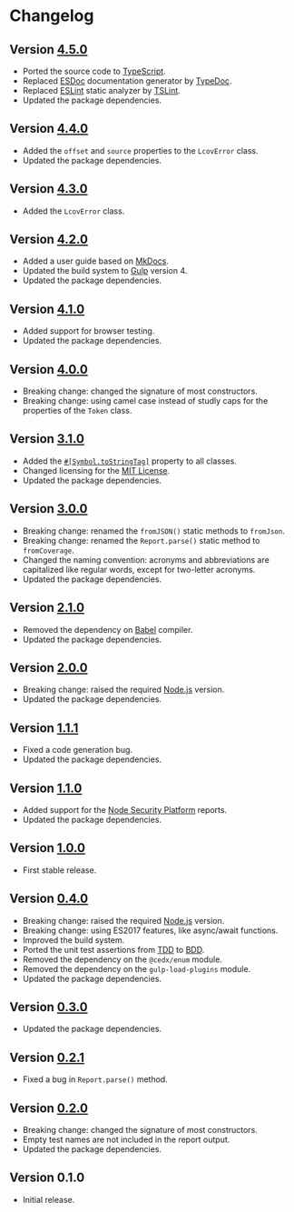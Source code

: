 # Changelog

## Version [4.5.0](https://github.com/cedx/lcov.js/compare/v4.4.0...v4.5.0)
- Ported the source code to [TypeScript](https://www.typescriptlang.org).
- Replaced [ESDoc](https://esdoc.org) documentation generator by [TypeDoc](https://typedoc.org).
- Replaced [ESLint](https://eslint.org) static analyzer by [TSLint](https://palantir.github.io/tslint).
- Updated the package dependencies.

## Version [4.4.0](https://github.com/cedx/lcov.js/compare/v4.3.0...v4.4.0)
- Added the `offset` and `source` properties to the `LcovError` class.
- Updated the package dependencies.

## Version [4.3.0](https://github.com/cedx/lcov.js/compare/v4.2.0...v4.3.0)
- Added the `LcovError` class.

## Version [4.2.0](https://github.com/cedx/lcov.js/compare/v4.1.0...v4.2.0)
- Added a user guide based on [MkDocs](http://www.mkdocs.org).
- Updated the build system to [Gulp](https://gulpjs.com) version 4.
- Updated the package dependencies.

## Version [4.1.0](https://github.com/cedx/lcov.js/compare/v4.0.0...v4.1.0)
- Added support for browser testing.
- Updated the package dependencies.

## Version [4.0.0](https://github.com/cedx/lcov.js/compare/v3.1.0...v4.0.0)
- Breaking change: changed the signature of most constructors.
- Breaking change: using camel case instead of studly caps for the properties of the `Token` class.

## Version [3.1.0](https://github.com/cedx/lcov.js/compare/v3.0.0...v3.1.0)
- Added the [`#[Symbol.toStringTag]`](https://developer.mozilla.org/en-US/docs/Web/JavaScript/Reference/Global_Objects/Symbol/toStringTag) property to all classes.
- Changed licensing for the [MIT License](https://opensource.org/licenses/MIT).
- Updated the package dependencies.

## Version [3.0.0](https://github.com/cedx/lcov.js/compare/v2.1.0...v3.0.0)
- Breaking change: renamed the `fromJSON()` static methods to `fromJson`.
- Breaking change: renamed the `Report.parse()` static method to `fromCoverage`.
- Changed the naming convention: acronyms and abbreviations are capitalized like regular words, except for two-letter acronyms.
- Updated the package dependencies.

## Version [2.1.0](https://github.com/cedx/lcov.js/compare/v2.0.0...v2.1.0)
- Removed the dependency on [Babel](https://babeljs.io) compiler.
- Updated the package dependencies.

## Version [2.0.0](https://github.com/cedx/lcov.js/compare/v1.1.1...v2.0.0)
- Breaking change: raised the required [Node.js](https://nodejs.org) version.
- Updated the package dependencies.

## Version [1.1.1](https://github.com/cedx/lcov.js/compare/v1.1.0...v1.1.1)
- Fixed a code generation bug.
- Updated the package dependencies.

## Version [1.1.0](https://github.com/cedx/lcov.js/compare/v1.0.0...v1.1.0)
- Added support for the [Node Security Platform](https://nodesecurity.io) reports.
- Updated the package dependencies.

## Version [1.0.0](https://github.com/cedx/lcov.js/compare/v0.4.0...v1.0.0)
- First stable release.

## Version [0.4.0](https://github.com/cedx/lcov.js/compare/v0.3.0...v0.4.0)
- Breaking change: raised the required [Node.js](https://nodejs.org) version.
- Breaking change: using ES2017 features, like async/await functions.
- Improved the build system.
- Ported the unit test assertions from [TDD](https://en.wikipedia.org/wiki/Test-driven_development) to [BDD](https://en.wikipedia.org/wiki/Behavior-driven_development).
- Removed the dependency on the `@cedx/enum` module.
- Removed the dependency on the `gulp-load-plugins` module.
- Updated the package dependencies.

## Version [0.3.0](https://github.com/cedx/lcov.js/compare/v0.2.1...v0.3.0)
- Updated the package dependencies.

## Version [0.2.1](https://github.com/cedx/lcov.js/compare/v0.2.0...v0.2.1)
- Fixed a bug in `Report.parse()` method.

## Version [0.2.0](https://github.com/cedx/lcov.js/compare/v0.1.0...v0.2.0)
- Breaking change: changed the signature of most constructors.
- Empty test names are not included in the report output.
- Updated the package dependencies.

## Version 0.1.0
- Initial release.

